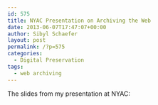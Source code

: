 ```yaml
---
id: 575
title: NYAC Presentation on Archiving the Web
date: 2013-06-07T17:47:07+00:00
author: Sibyl Schaefer
layout: post
permalink: /?p=575
categories:
  - Digital Preservation
tags:
  - web archiving
---
```

The slides from my presentation at NYAC:
